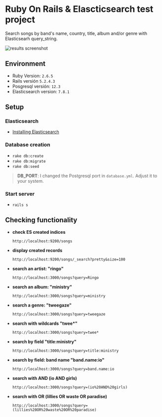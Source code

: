 # Ruby On Rails & Elascticsearch test project

Search songs by band's name, country, title, album and/or genre with Elasticsearh query_string.


![results screenshot](https://i.imgur.com/QSrWN4c.png)


## Environment
* Ruby Version: `2.6.5`
* Rails versión `5.2.4.3`
* Posgresql versión: `12.3`
* Elasticsearch version: `7.8.1`

## Setup

### Elasticsearch

- [Installing Elasticsearch](https://www.elastic.co/guide/en/elasticsearch/reference/current/install-elasticsearch.html)

### Database creation

  - `rake db:create`
  - `rake db:migrate`
  - `rake db:seed`

  > **DB_PORT**: I changed the Postgresql port in `database.yml`. Adjust it to your system.


### Start server

  - `rails s`



## Checking functionality

- **check ES created indices**

  `http://localhost:9200/songs`

- **display created records**

  `http://localhost:9200/songs/_search?pretty&size=100`

- **search an artist: "ringo"**

  `http://localhost:3000/songs?query=Ringo`

- **search an album: "ministry"**

  `http://localhost:3000/songs?query=ministry`

- **search a genre: "tweegaze"**

  `http://localhost:3000/songs?query=tweegaze`

- **search with wildcards "twee\*"**

  `http://localhost:3000/songs?query=twee*`

- **search by field "title:ministry"**

  `http://localhost:3000/songs?query=title:ministry`

- **search by field: band name "band.name:io"**

  `http://localhost:3000/songs?query=band.name:io`

- **search with AND (io AND girls)**

  `http://localhost:3000/songs?query=(io%20AND%20girls)`

- **search with OR (lillies OR waste OR paradise)**

  `http://localhost:3000/songs?query=(lillies%20OR%20waste%20OR%20paradise)`
